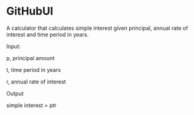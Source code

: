 # GitHubUI
A calculator that calculates simple interest given principal, annual rate of interest and time period in years.


Input:

   p, principal amount
   
   t, time period in years
   
   r, annual rate of interest

   
Output

   simple interest = p*t*r
